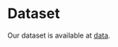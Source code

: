 # Dataset

Our dataset is available at [data](https://microsoftapc-my.sharepoint.com/:f:/g/personal/v-kehanwu_microsoft_com/EmcBPtAwq1JNvgWCRkTsVzwB3vKWh12GXucGA8wtZL0Lnw?e=y7DYRn).
